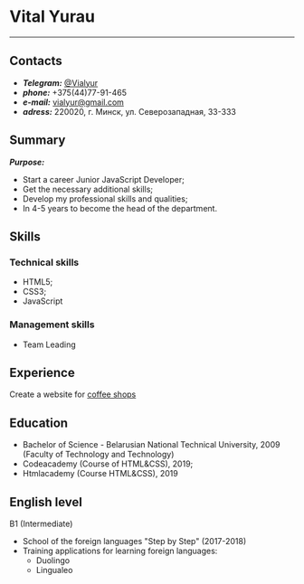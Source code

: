# Vital Yurau 
***

## Contacts 
- ***Telegram:*** [@Vialyur](https://t.me/Vialyur)
- ***phone:*** +375(44)77-91-465
- ***e-mail:*** vialyur@gmail.com
- ***adress:*** 220020, г. Минск, ул. Северозападная, 33-333

## Summary
***Purpose:*** 

- Start a career Junior JavaScript Developer;
- Get the necessary additional skills;
- Develop my professional skills and qualities;
- In 4-5 years to become the head of the department.

## Skills
### Technical skills
- HTML5;
- CSS3;
- JavaScript
### Management skills
- Team Leading

## Experience
Create a website for [coffee shops](http://www.sturbuzz.lisogorsky.ru 'Coffee Shoops Starbuzz') 
 
## Education
- Bachelor of Science - Belarusian National Technical University, 2009
(Faculty of Technology and Technology)
- Codeacademy (Course of HTML&CSS), 2019;
- Htmlacademy (Course HTML&CSS), 2019
 
## English level
B1 (Intermediate)

- School of the foreign languages "Step by Step" (2017-2018)
- Training applications for learning foreign languages:
	- Duolingo
	- Lingualeo